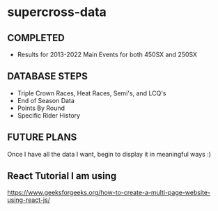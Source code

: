 # supercross-data
## COMPLETED
* Results for 2013-2022 Main Events for both 450SX and 250SX
## DATABASE STEPS
* Triple Crown Races, Heat Races, Semi's, and LCQ's
* End of Season Data
* Points By Round
* Specific Rider History

## FUTURE PLANS
Once I have all the data I want, begin to display it in meaningful ways :)

## React Tutorial I am using

https://www.geeksforgeeks.org/how-to-create-a-multi-page-website-using-react-js/
